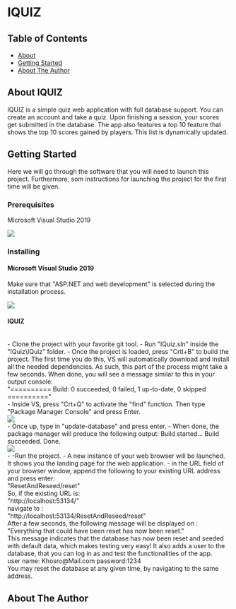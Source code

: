 # IQUIZ

## Table of Contents

- [About](#about)
- [Getting Started](#getting_started)
- [About The Author](#about_author)

## About IQUIZ <a name = "about"></a>

IQUIZ is a simple quiz web application with full database support.
You can create an account and take a quiz. Upon finishing a session, your scores get submitted in the database. The app also features a top 10 feature that shows the top 10 scores gained by players. This list is dynamically updated.

## Getting Started <a name = "getting_started"></a>

Here we will go through the software that you will need to launch this project. Furthermore, som instructions for launching the project for the first time will be given.

### Prerequisites

Microsoft Visual Studio 2019

<a href="https://visualstudio.microsoft.com/vs/">
<img src="https://icons.iconarchive.com/icons/dakirby309/simply-styled/256/Microsoft-Visual-Studio-icon.png"></img>
</a>

### Installing

#### Microsoft Visual Studio 2019

Make sure that "ASP.NET and web development" is selected during the installation process.

<img src="https://i.imgur.com/IJe7UY1.png"></img>

#### IQUIZ
<br>
- Clone the project with your favorite git tool.
- Run "IQuiz.sln" inside the "IQuiz\IQuiz" folder.
- Once the project is loaded, press "Crtl+B" to build the project. The first time you do this, VS will automatically download and install all the needed dependencies. As such, this part of the process might take a few seconds. When done, you will see a message similar to this in your output console:<br>
    "========== Build: 0 succeeded, 0 failed, 1 up-to-date, 0 skipped =========="
<br>
- Inside VS, press "Crt+Q" to activate the "find" function. Then type "Package Manager Console" and press Enter.
<br>
<img src="https://i.imgur.com/rjNoIz8.png"></img>
<br>
- Once up, type in "update-database" and press enter.
- When done, the package manager will produce the following output:
    Build started...
    Build succeeded.
    Done.
<br>
<img src="https://i.imgur.com/kiF4qqB.png"></img>
<br>
- -Run the project.
- A new instance of your web browser will be launched. It shows you the landing page for the web application.
- in the URL field of your browser window, append the following to your  existing URL address and press enter:
<br>
"ResetAndReseed/reset"
<br>
So, if the existing URL is:
<br> 
"http://localhost:53134/"
<br>
navigate to :
<br>
"http://localhost:53134/ResetAndReseed/reset"
<br>
After a few seconds, the following message will be displayed on :
<br>
"Everything that could have been reset has now been reset."
<br>
This message indicates that the database has now been reset and seeded with default data, which makes testing very easy!
It also adds a user to the database, that you can log in as and test the functionalities of the app.
<br>
user name: Khosro@Mail.com
password:1234
<br>
You may reset the database at any given time, by navigating to the same address.
<br>

## About The Author <a name = "about_author"></a>

